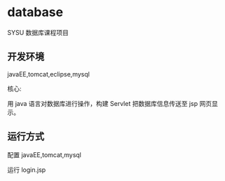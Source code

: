 # database
SYSU 数据库课程项目

## 开发环境
javaEE,tomcat,eclipse,mysql

核心:

用 java 语言对数据库进行操作，构建 Servlet 把数据库信息传送至 jsp 网页显示。

## 运行方式
配置 javaEE,tomcat,mysql

运行 login.jsp
